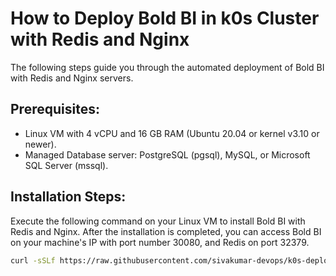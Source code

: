 # How to Deploy Bold BI in k0s Cluster with Redis and Nginx

The following steps guide you through the automated deployment of Bold BI with Redis and Nginx servers.

## Prerequisites:
- Linux VM with 4 vCPU and 16 GB RAM (Ubuntu 20.04 or kernel v3.10 or newer).
- Managed Database server: PostgreSQL (pgsql), MySQL, or Microsoft SQL Server (mssql).

## Installation Steps:
Execute the following command on your Linux VM to install Bold BI with Redis and Nginx. After the installation is completed, you can access Bold BI on your machine's IP with port number 30080, and Redis on port 32379.

```bash
curl -sSLf https://raw.githubusercontent.com/sivakumar-devops/k0s-deploy/main/deploy.sh | sudo bash -s -- --app_base_url=http://example.com
